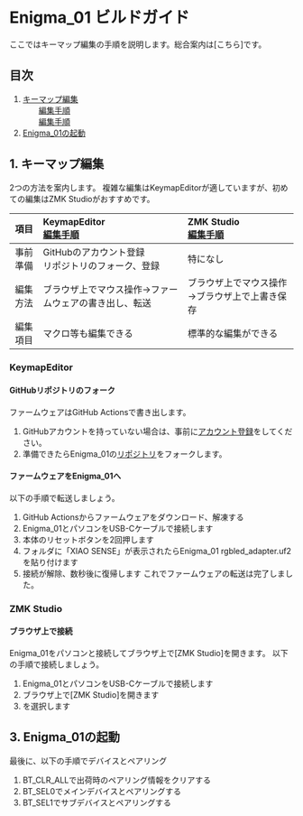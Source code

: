 # Enigma_01 ビルドガイド  

ここではキーマップ編集の手順を説明します。総合案内は[こちら]です。

## 目次
1. [キーマップ編集](#1-キーマップ編集)  
　　[編集手順](#KeymapEditor)  
　　[編集手順](#ZMK-Studio)  
2. [Enigma_01の起動](#2-Enigma_01の起動)

## 1. キーマップ編集  

2つの方法を案内します。
複雑な編集はKeymapEditorが適していますが、初めての編集はZMK Studioがおすすめです。  

|項目|KeymapEditor<br>[編集手順](#KeymapEditor)|ZMK Studio<br>[編集手順](#ZMK-Studio)|  
|:-:|:-|:-|  
|事前準備|GitHubのアカウント登録<br>リポジトリのフォーク、登録|特になし|  
|編集方法|ブラウザ上でマウス操作→ファームウェアの書き出し、転送|ブラウザ上でマウス操作→ブラウザ上で上書き保存|  
|編集項目| マクロ等も編集できる|標準的な編集ができる|  

### KeymapEditor
#### GitHubリポジトリのフォーク  
ファームウェアはGitHub Actionsで書き出します。  
1. GitHubアカウントを持っていない場合は、事前に[アカウント登録](https://github.com/signup)をしてください。  
2. 準備できたらEnigma_01の[リポジトリ](https://github.com/nazuna293/zmk-config-Enigma_01)をフォークします。  

#### ファームウェアをEnigma_01へ

以下の手順で転送しましょう。
1. GitHub Actionsからファームウェアをダウンロード、解凍する
2. Enigma_01とパソコンをUSB-Cケーブルで接続します
3. 本体のリセットボタンを2回押します
4. フォルダに「XIAO SENSE」が表示されたらEnigma_01 rgbled_adapter.uf2を貼り付けます
5. 接続が解除、数秒後に復帰します
これでファームウェアの転送は完了しました。

### ZMK Studio  
#### ブラウザ上で接続
Enigma_01をパソコンと接続してブラウザ上で[ZMK Studio]を開きます。
以下の手順で接続しましょう。
1. Enigma_01とパソコンをUSB-Cケーブルで接続します
2. ブラウザ上で[ZMK Studio]を開きます
3. を選択します

## 3. Enigma_01の起動  
最後に、以下の手順でデバイスとペアリング
1. BT_CLR_ALLで出荷時のペアリング情報をクリアする
2. BT_SEL0でメインデバイスとペアリングする
3. BT_SEL1でサブデバイスとペアリングする
